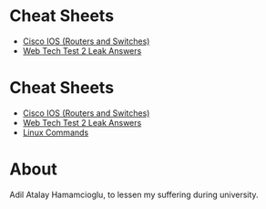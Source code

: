 # Cheat Sheets

* [Cisco IOS (Routers and Switches)](https://github.com/recoskyler/Cheat-Sheets/blob/master/Cisco_IOS_(Routers%20and%20Switches)_Cheat_Sheet)
* [Web Tech Test 2 Leak Answers](https://github.com/recoskyler/Cheat-Sheets/blob/master/Web_Tech_Test_2_Leak_Answers.md)

# Cheat Sheets

* [Cisco IOS (Routers and Switches)](https://github.com/recoskyler/Cheat-Sheets/blob/master/Cisco_IOS_(Routers_and_Switches)_Cheat_Sheet.md)
* [Web Tech Test 2 Leak Answers](https://github.com/recoskyler/Cheat-Sheets/blob/master/Web_Tech_Test_2_Leak_Answers.md)
* [Linux Commands](https://github.com/recoskyler/Cheat-Sheets/blob/master/Linux_Commands_Cheat_Sheet.md)

# About

Adil Atalay Hamamcioglu, to lessen my suffering during university.
